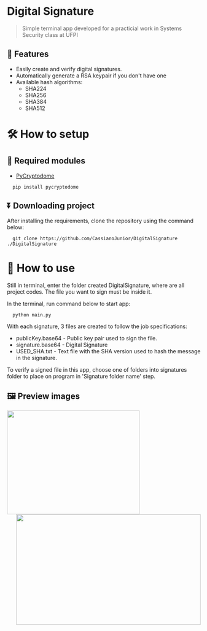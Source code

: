 # Digital Signature
> Simple terminal app developed for a practicial work in Systems Security class at UFPI
## 🔖 Features
  - Easily create and verify digital signatures.
  - Automatically generate a RSA keypair if you don't have one
  - Available hash algorithms:
    - SHA224
    - SHA256
    - SHA384
    - SHA512

# 🛠️ How to setup
## 🧩 Required modules
  - [PyCryptodome](https://pycryptodome.readthedocs.io/en/latest/src/introduction.html)
  ```
    pip install pycryptodome
  ```

## ⏬ Downloading project
After installing the requirements, clone the repository using the command below:
```
  git clone https://github.com/CassianoJunior/DigitalSignature ./DigitalSignature
```

# 📱 How to use
Still in terminal, enter the folder created DigitalSignature, where are all project codes.
The file you want to sign must be inside it. 

In the terminal, run command below to start app:
  ```
    python main.py
  ```

With each signature, 3 files are created to follow the job specifications:
  - publicKey.base64 - Public key pair used to sign the file.
  - signature.base64 - Digital Signature
  - USED_SHA.txt - Text file with the SHA version used to hash the message in the signature.

To verify a signed file in this app, choose one of folders into signatures folder to place on program in 'Signature folder name' step.

## 🖼️ Preview images

<div align="center">
  <img align="left" src="https://gist.githubusercontent.com/CassianoJunior/6d6630ae3b81c9912f79b70c93bc776c/raw/17015854b5487ff0cef20acb1cdcec691b8dd143/signing-digitalSignatureApp.png" height="270" width="345" />

  <img align="right" src="https://gist.githubusercontent.com/CassianoJunior/6d6630ae3b81c9912f79b70c93bc776c/raw/17015854b5487ff0cef20acb1cdcec691b8dd143/verifySignature-digitalSignatureApp.png" height="288" width="480" />

</div>
